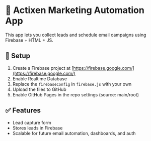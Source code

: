 # 🧠 Actixen Marketing Automation App

This app lets you collect leads and schedule email campaigns using Firebase + HTML + JS.

## 🔧 Setup

1. Create a Firebase project at [https://firebase.google.com/](https://firebase.google.com/)
2. Enable Realtime Database
3. Replace the `firebaseConfig` in `firebase.js` with your own
4. Upload the files to GitHub
5. Enable GitHub Pages in the repo settings (source: main/root)

## ✅ Features

- Lead capture form
- Stores leads in Firebase
- Scalable for future email automation, dashboards, and auth

